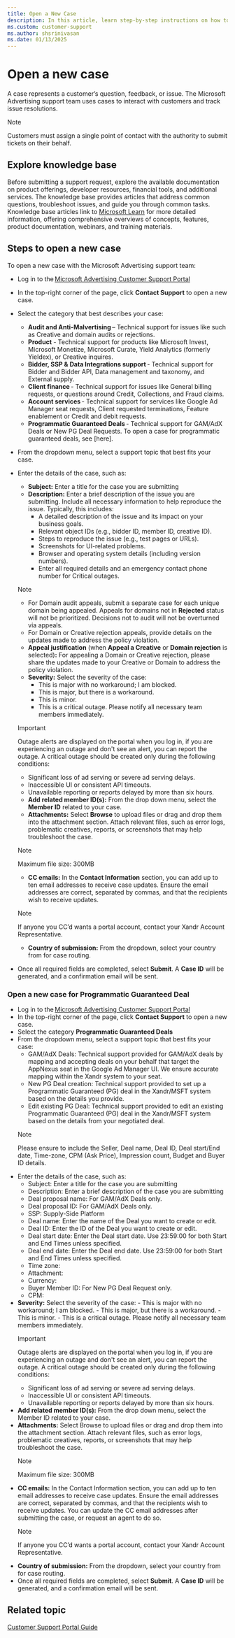 ```yaml
---
title: Open a New Case
description: In this article, learn step-by-step instructions on how to open and submit a new case in Microsoft Advertising Customer Support Portal.
ms.custom: customer-support
ms.author: shsrinivasan
ms.date: 01/13/2025
---
```


# Open a new case

A case represents a customer’s question, feedback, or issue. The Microsoft Advertising support team uses cases to interact with customers and track issue resolutions. 
> [!NOTE] 
> Customers must assign a single point of contact with the authority to submit tickets on their behalf. 

 
## Explore knowledge base 

Before submitting a support request, explore the available documentation on product offerings, developer resources, financial tools, and additional services. 
The knowledge base provides articles that address common questions, troubleshoot issues, and guide you through common tasks. Knowledge base articles link to [Microsoft Learn](https://learn.microsoft.com/en-us/xandr/) for more detailed information, offering comprehensive overviews of concepts, features, product documentation, webinars, and training materials. 


## Steps to open a new case 

To open a new case with the Microsoft Advertising support team:

- Log in to the [Microsoft Advertising Customer Support Portal](support.ads.microsoft.com)
- In the top-right corner of the page, click **Contact Support** to open a new case. 
- Select the category that best describes your case: 
    - **Audit and Anti-Malvertising** – Technical support for issues like such as Creative and domain audits or rejections. 
    - **Product** - Technical support for products like Microsoft Invest, Microsoft Monetize, Microsoft Curate, Yield Analytics (formerly Yieldex), or Creative inquires. 
    - **Bidder, SSP & Data Integrations support** - Technical support for Bidder and Bidder API, Data management and taxonomy, and External supply. 
    - **Client finance** - Technical support for issues like General billing requests, or questions around Credit, Collections, and Fraud claims. 
    - **Account services** - Technical support for services like Google Ad Manager seat requests, Client requested terminations, Feature enablement or Credit and debit requests. 
    - **Programmatic Guaranteed Deals** - Technical support for GAM/AdX Deals or New PG Deal Requests. To open a case for programmatic guaranteed deals, see [here]. 
- From the dropdown menu, select a support topic that best fits your case. 
- Enter the details of the case, such as: 
    - **Subject:** Enter a title for the case you are submitting 
    - **Description:** Enter a brief description of the issue you are submitting. Include all necessary information to help reproduce the issue. Typically, this includes: 
        - A detailed description of the issue and its impact on your business goals. 
        - Relevant object IDs (e.g., bidder ID, member ID, creative ID). 
        - Steps to reproduce the issue (e.g., test pages or URLs). 
        - Screenshots for UI-related problems. 
        - Browser and operating system details (including version numbers). 
        - Enter all required details and an emergency contact phone number for Critical outages. 
  > [!NOTE]
  > - For Domain audit appeals, submit a separate case for each unique domain being appealed. Appeals for domains not in **Rejected** status will not be prioritized. Decisions not to audit will not be overturned via appeals. 
  > - For Domain or Creative rejection appeals, provide details on the updates made to address the policy violation. 
    - **Appeal justification** (when **Appeal a Creative** or **Domain rejection** is selected)**:** For appealing a Domain or Creative rejection, please share the updates made to your Creative or Domain to address the policy violation. 
    - **Severity:** Select the severity of the case: 
        - This is major with no workaround; I am blocked. 
        - This is major, but there is a workaround. 
        - This is minor. 
        - This is a critical outage. Please notify all necessary team members immediately. 
  > [!IMPORTANT]
  > Outage alerts are displayed on the portal when you log in, if you are experiencing an outage and don't see an alert, you can report the outage. A critical outage should be created only during the following conditions:
  > - Significant loss of ad serving or severe ad serving delays.  
  > - Inaccessible UI or consistent API timeouts. 
  > - Unavailable reporting or reports delayed by more than six hours.  
       
    - **Add related member ID(s):** From the drop down menu, select the **Member ID** related to your case.  
    - **Attachments:** Select **Browse** to upload files or drag and drop them into the attachment section. Attach relevant files, such as error logs, problematic creatives, reports, or screenshots that may help troubleshoot the case. 
  > [!NOTE] 
  > Maximum file size: 300MB 
    - **CC emails:** In the **Contact Information** section, you can add up to ten email addresses to receive case updates. Ensure the email addresses are correct, separated by commas, and that the recipients wish to receive updates.  
  > [!NOTE] 
  > If anyone you CC’d wants a portal account, contact your Xandr Account Representative. 
    - **Country of submission:** From the dropdown, select your country from for case routing. 
- Once all required fields are completed, select **Submit**. A **Case ID** will be generated, and a confirmation email will be sent. 

### Open a new case for Programmatic Guaranteed Deal 

- Log in to the [Microsoft Advertising Customer Support Portal](support.ads.microsoft.com)
- In the top-right corner of the page, click **Contact Support** to open a new case. 
- Select the category **Programmatic Guaranteed Deals**
- From the dropdown menu, select a support topic that best fits your case:
    - GAM/AdX Deals: Technical support provided for GAM/AdX deals by mapping and accepting deals on your behalf that target the AppNexus seat in the Google Ad Manager UI. We ensure accurate mapping within the Xandr system to your seat. 
    - New PG Deal creation:  Technical support provided to set up a Programmatic Guaranteed (PG) deal in the Xandr/MSFT system based on the details you provide. 
    - Edit existing PG Deal: Technical support provided to edit an existing Programmatic Guaranteed (PG) deal in the Xandr/MSFT system based on the details from your negotiated deal. 
  > [!NOTE]
  > Please ensure to include the Seller, Deal name, Deal ID, Deal start/End date, Time-zone, CPM (Ask Price), Impression count, Budget and Buyer ID details.
- Enter the details of the case, such as: 
    - Subject: Enter a title for the case you are submitting 
    - Description: Enter a brief description of the case you are submitting 
    - Deal proposal name: For GAM/AdX Deals only. 
    - Deal proposal ID: For GAM/AdX Deals only. 
    - SSP: Supply-Side Platform 
    - Deal name: Enter the name of the Deal you want to create or edit. 
    - Deal ID: Enter the ID of the Deal you want to create or edit.  
    - Deal start date: Enter the Deal start date. Use 23:59:00 for both Start and End Times unless specified. 
    - Deal end date: Enter the Deal end date. Use 23:59:00 for both Start and End Times unless specified. 
    - Time zone: 
    - Attachment: 
    - Currency: 
    - Buyer Member ID: For New PG Deal Request only.
    - CPM: 
- **Severity:** Select the severity of the case: 
        - This is major with no workaround; I am blocked. 
        - This is major, but there is a workaround. 
        - This is minor. 
        - This is a critical outage. Please notify all necessary team members immediately. 
  > [!IMPORTANT]
  > Outage alerts are displayed on the portal when you log in, if you are experiencing an outage and don't see an alert, you can report the outage. A critical outage should be created only during the following conditions:
  > - Significant loss of ad serving or severe ad serving delays.  
  > - Inaccessible UI or consistent API timeouts. 
  > - Unavailable reporting or reports delayed by more than six hours.  
- **Add related member ID(s):** From the drop down menu, select the Member ID related to your case. 
- **Attachments:** Select Browse to upload files or drag and drop them into the attachment section. Attach relevant files, such as error logs, problematic creatives, reports, or screenshots that may help troubleshoot the case. 
  > [!NOTE]
  > Maximum file size: 300MB 
- **CC emails:** In the Contact Information section, you can add up to ten email addresses to receive case updates. Ensure the email addresses are correct, separated by commas, and that the recipients wish to receive updates. You can update the CC email addresses after submitting the case, or request an agent to do so. 
  > [!NOTE] 
  > If anyone you CC’d wants a portal account, contact your Xandr Account Representative. 
- **Country of submission:** From the dropdown, select your country from for case routing. 
- Once all required fields are completed, select **Submit**. A **Case ID** will be generated, and a confirmation email will be sent. 

<!---
- **Anti-Malvertising** - Questions about banned ads or advertisers.
- **Business Support** - Questions about invoices, contracts, credits, finance access control, and your account with.
- **Creative Audit** - Questions about  creative auditing standards, or pending or failed creative audits.
- **Domain Audit** - Questions about banned domains.
- **Product Support** - Technical support queries, or questions about how to use features.
- **Client Finance** - General Billing requests, or questions around Credit, or Collections.
- **Other** - Questions that don't fit the other categories.

- **Anti-Malvertising** - Questions about banned ads or advertisers.
- **Bidder, SSP & Data Integrations Support** - Questions regarding Bidder Support and Bidder API, Data Management & Taxonomy, and External Supply.
- **Bell DSP** - Questions regarding Bell DSP.
- **Business Support** - Questions about invoices, contracts, credits, finance access control, and your account setup.
- **Audit** - Questions about auditing standards, or pending or failed audits. Questions about banned domains.
- **Product Support** - Technical support queries, or questions about how to use features.
- **Client Finance** - General Billing requests, or questions around Credit, or Collections.

## Step 2: Select an issue

Select an issue from the **Topics** drop down menu which best suits your case.

## Step 3: Set the severity

Set the severity of the case:

- This is minor.
- This is major, but I have a workaround.
- This is major, and I am blocked.
- This is an outage, wake everyone up! (only available if you select "Product Support").

Selecting **This is an outage, wake everyone up!** will page the on-call support team to respond to your request immediately. Ensure that your request requires immediate attention if you select this option.

An outage occurs when an essential production feature is broken with no viable workaround. Examples include:

- Severe loss of ad serving or severe ad serving latency.
- UI is not accessible or consistent API timeouts.
- Reporting is not accessible or reports are delayed for over six hours.

## Step 4: Add a subject and description

Enter a brief summary of the case in the subject field and a detailed account in the description field.

For the summary, be concise but specific. For example, "UI latency" is more helpful than "UI not working". When you press **Enter** or **tab** away from the **Subject** field, the list of suggested articles to the right is automatically updated based on the terms you've entered. If none of the suggestions are helpful and you need to submit a request, a more precise subject line helps you and the support team easily identify the case.

In the description, try to include all the information necessary to reproduce the problem. Typically, this includes:

- A description of the issue.
- A summary of the impact on your immediate goals.
- Steps to reproduce the issue, including test pages and URLs.
- All relevant object IDs.
- The UI environment (if applicable).
- The browser and operating system affected, including version numbers (if applicable).

## Step 5: Add cc addresses (optional)

You can add up to ten email addresses to be cc'd on case updates. These users will be emailed the case details and any new comments added to the case. Ensure that the email addresses are correct, separated by "," and that everyone you've cc'd would like to receive updates. You can update the cc addresses after the case is opened or request that an agent do so.

If anyone you've cc'd on a case would like a portal account, they can visit the [Login](https://help.xandr.com) page, proceed as a Guest, and click **Contact Support**.

## Step 6: Select a Member ID (optional)

Select the **Member ID** related to your request from the drop down menu.

## Step 7: Add an Invoice Number (optional when Client Finance is selected)

If you selected **Client Finance**, provide the Invoice Number related to your request.

## Step 8: Add attachments (optional)

Click **Upload File** or drag and drop your file in the attachment section to attach files that will help reproduce or troubleshoot the case, for example, an error log, a creative that's causing problems, a report that has helpful results, or a screenshot of the screen that's not displaying properly.
--->
<!--
 <!---:::image type="content" source="media/xcs-g.png" alt-text="Screenshot of Upload Attachment option.":::
 :::image type="content" source="media/xcs-add-attachments.png" alt-text="Screenshot of Upload Attachment option.":::

## Step 9: Submit the case

Once you have completed all required fields, click **Submit**. You will be taken to the **Case Details** page.

 <!---:::image type="content" source="media/xcs-h.png" alt-text="Screenshot of Case Details page.":::
 :::image type="content" source="media/xcs-submit-the-case.png" alt-text="Screenshot of Case Details page.":::

You can add another comment or attachment immediately by typing your comment into the comment box.

You can add attachments immediately by clicking **Upload File** or drag and drop your file in the attachment section.

An on-call team will respond immediately for outages. For non-emergency cases, Customer Support will respond within 24 hours, and typically much faster. For more information about response times and support processes, see [Client Services](xcs-xandr-client-services.md).-->

## Related topic

[Customer Support Portal Guide](xcs-customer-support-portal-guide.md)

